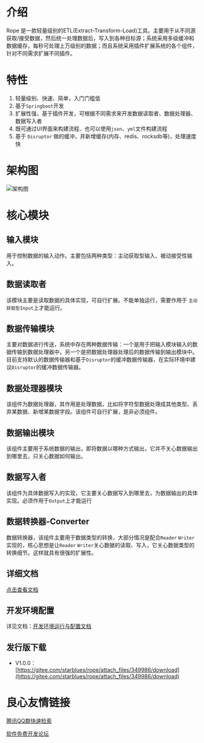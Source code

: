 # 介绍
Rope 是一款轻量级别的ETL(Extract-Transform-Load)工具。主要用于从不同源获取/接受数据，然后统一处理数据后，写入到各种目标源；系统采用多级缓冲和数据缓存，每秒可处理上万级别的数据；而且系统采用插件扩展系统的各个组件，针对不同需求扩展不同插件。
# 特性
1. 轻量级别、快速、简单，入门门槛低
2. 基于`Springboot`开发
3. 扩展性强，基于插件开发，可根据不同需求来开发数据读取者、数据处理器、数据写入者
4. 既可通过UI界面来构建流程、也可以使用`json`、`yml`文件构建流程
5. 基于 `Disruptor` 做的缓冲，并新增缓存(内存、redis、rocksdb等)，处理速度快
# 架构图
![架构图](https://images.gitee.com/uploads/images/2020/0117/153409_1eb1d6b8_5053202.png "core.png")
# 核心模块
## 输入模块
用于控制数据的输入动作。主要包括两种类型：主动获取型输入、被动接受性输入。

## 数据读取者
该模块主要是读取数据的具体实现，可自行扩展。不能单独运行，需要作用于 `主动获取型Input`上才能运行。

## 数据传输模块
主要对数据进行传送，系统中存在两种数据传输：一个是用于把输入模块输入的数据传输到数据处理器中，另一个是把数据处理器处理后的数据传输到输出模块中。目前支持默认的数据传输器和基于`Disruptor`的缓冲数据传输器，在实际环境中建议`Disruptor`的缓冲数据传输器。

## 数据处理器模块
该组件为数据处理器，其作用是处理数据，比如将字符型数据处理成其他类型、丢弃某数据、新增某数据字段。该组件可自行扩展，是非必须组件。

## 数据输出模块
该组件主要用于系统数据的输出，即将数据以哪种方式输出，它并不关心数据输出到哪里去，只关心数据如何输出。

## 数据写入者
该组件为具体数据写入的实现，它主要关心数据写入到哪里去，为数据输出的具体实现。必须作用于`Output`上才能运行

## 数据转换器-Converter
数据转换器，该组件主要用于数据类型的转换，大部分情况是配合`Reader` `Writer`实现的，核心思想是让`Reader` `Writer`关心数据的读取、写入，它关心数据类型的转换细节。这样就具有很强的扩展性。


## 详细文档
[点击查看文档](https://gitee.com/starblues/rope/wikis/pages)

## 开发环境配置
详见文档：[开发环境运行与配置文档](https://gitee.com/starblues/rope/wikis/pages?sort_id=2005921&doc_id=507971)

## 发行版下载

- V1.0.0：[https://gitee.com/starblues/rope/attach_files/349986/download](https://gitee.com/starblues/rope/attach_files/349986/download)


 # 良心友情链接

[腾讯QQ群快速检索](http://u.720life.cn/s/8cf73f7c)

[软件免费开发论坛](http://u.720life.cn/s/bbb01dc0)